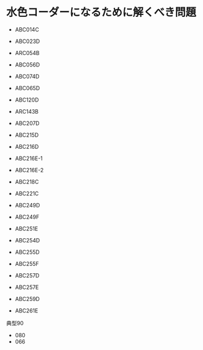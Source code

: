# 水色コーダーになるために解くべき問題

- ABC014C
- ABC023D
- ARC054B
- ABC056D
- ABC074D
- ABC065D
- ABC120D
- ARC143B

- ABC207D
- ABC215D
- ABC216D
- ABC216E-1
- ABC216E-2
- ABC218C
- ABC221C
- ABC249D
- ABC249F
- ABC251E
- ABC254D
- ABC255D
- ABC255F
- ABC257D
- ABC257E
- ABC259D
- ABC261E

典型90 
- 080
- 066